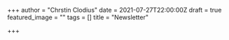 +++
author = "Chrstin Clodius"
date = 2021-07-27T22:00:00Z
draft = true
featured_image = ""
tags = []
title = "Newsletter"

+++

